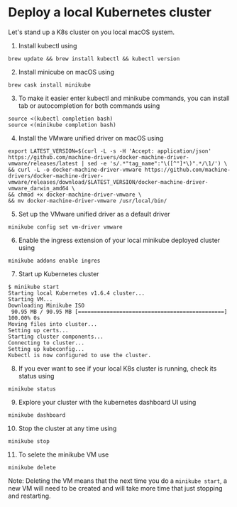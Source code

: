 # Deploy a local Kubernetes cluster
Let's stand up a K8s cluster on you local macOS system.

1. Install kubectl using
```shell
brew update && brew install kubectl && kubectl version
```
2. Install minicube on macOS using 
```shell
brew cask install minikube
```
3. To make it easier enter kubectl and minikube commands, you can install tab
   or autocompletion for both commands using
```shell
source <(kubectl completion bash)
source <(minikube completion bash)
```
4. Install the VMware unified driver on macOS using
```shell
export LATEST_VERSION=$(curl -L -s -H 'Accept: application/json' https://github.com/machine-drivers/docker-machine-driver-vmware/releases/latest | sed -e 's/.*"tag_name":"\([^"]*\)".*/\1/') \
&& curl -L -o docker-machine-driver-vmware https://github.com/machine-drivers/docker-machine-driver-vmware/releases/download/$LATEST_VERSION/docker-machine-driver-vmware_darwin_amd64 \
&& chmod +x docker-machine-driver-vmware \
&& mv docker-machine-driver-vmware /usr/local/bin/
```
5. Set up the VMware unified driver as a default driver
```shell
minikube config set vm-driver vmware
```
6. Enable the ingress extension of your local minikube deployed cluster using
```shell
minikube addons enable ingres
```
7. Start up Kubernetes cluster
```shell
$ minikube start
Starting local Kubernetes v1.6.4 cluster...
Starting VM...
Downloading Minikube ISO
 90.95 MB / 90.95 MB [==============================================] 100.00% 0s
Moving files into cluster...
Setting up certs...
Starting cluster components...
Connecting to cluster...
Setting up kubeconfig...
Kubectl is now configured to use the cluster.
```
8. If you ever want to see if your local K8s cluster is running, check its
status using
```shell
minikube status
```
9. Explore your cluster with the kubernetes dashboard UI using
```shell
minikube dashboard
```
10. Stop the cluster at any time using
```shell
minikube stop
```
11. To selete the minikube VM use
```shell
minikube delete
```
Note: Deleting the VM means that the next time you do a `minikube start`, a new
VM will need to be created and will take more time that just stopping and restarting.
